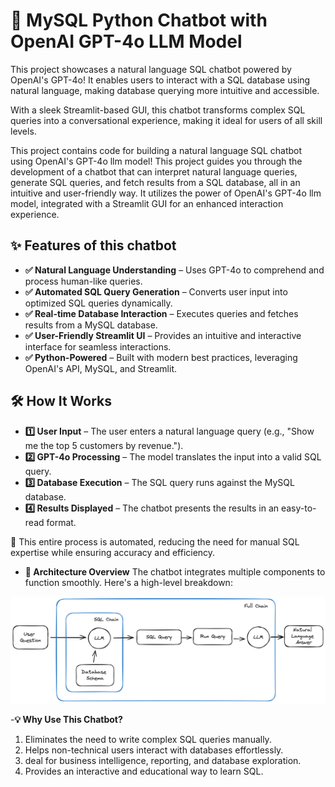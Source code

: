 # 🚀 MySQL Python Chatbot with OpenAI GPT-4o LLM Model

This project showcases a natural language SQL chatbot powered by OpenAI's GPT-4o! It enables users to interact with a SQL database using natural language, making database querying more intuitive and accessible.

With a sleek Streamlit-based GUI, this chatbot transforms complex SQL queries into a conversational experience, making it ideal for users of all skill levels.

This project contains code for building a natural language SQL chatbot using OpenAI's GPT-4o llm model! This project guides you through the development of a chatbot that can interpret natural language queries, generate SQL queries, and fetch results from a SQL database, all in an intuitive and user-friendly way. It utilizes the power of OpenAI's GPT-4o llm model, integrated with a Streamlit GUI for an enhanced interaction experience.

## ✨ Features of this chatbot

- **✅ Natural Language Understanding** – Uses GPT-4o to comprehend and process human-like queries.
- **✅ Automated SQL Query Generation** – Converts user input into optimized SQL queries dynamically.
- **✅ Real-time Database Interaction** – Executes queries and fetches results from a MySQL database.
- **✅ User-Friendly Streamlit UI** – Provides an intuitive and interactive interface for seamless interactions.
- **✅ Python-Powered** – Built with modern best practices, leveraging OpenAI's API, MySQL, and Streamlit.

## 🛠 How It Works
- **1️⃣ User Input** – The user enters a natural language query (e.g., "Show me the top 5 customers by revenue.").
- **2️⃣ GPT-4o Processing** – The model translates the input into a valid SQL query.
- **3️⃣ Database Execution** – The SQL query runs against the MySQL database.
- **4️⃣ Results Displayed** – The chatbot presents the results in an easy-to-read format.

🔹 This entire process is automated, reducing the need for manual SQL expertise while ensuring accuracy and efficiency.

- **📌 Architecture Overview**
The chatbot integrates multiple components to function smoothly. Here's a high-level breakdown:

![Chatbot Architecture](./docs/mysql-chains.png)

-**💡 Why Use This Chatbot?**
1. Eliminates the need to write complex SQL queries manually.
2. Helps non-technical users interact with databases effortlessly.
3. deal for business intelligence, reporting, and database exploration.
4. Provides an interactive and educational way to learn SQL.

